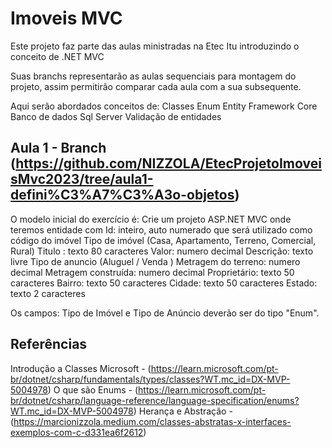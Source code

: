 # Imoveis MVC

Este projeto faz parte das aulas ministradas na Etec Itu introduzindo o conceito de .NET MVC

Suas branchs representarão as aulas sequenciais para montagem do projeto, assim permitirão comparar cada aula com a sua subsequente.

Aqui serão abordados conceitos de: 
Classes
Enum
Entity Framework Core
Banco de dados Sql Server
Validação de entidades

## Aula 1 - Branch (https://github.com/NIZZOLA/EtecProjetoImoveisMvc2023/tree/aula1-defini%C3%A7%C3%A3o-objetos)
O modelo inicial do exercício é:
Crie um projeto ASP.NET MVC onde teremos entidade com 
Id: inteiro, auto numerado que será utilizado como código do imóvel
Tipo de imóvel (Casa, Apartamento, Terreno, Comercial, Rural)
Titulo : texto 80 caracteres
Valor: numero decimal
Descrição: texto livre
Tipo de anuncio (Aluguel / Venda )
Metragem do terreno: numero decimal
Metragem construída: numero decimal
Proprietário: texto 50 caracteres
Bairro: texto 50 caracteres
Cidade: texto 50 caracteres
Estado: texto 2 caracteres

Os campos: Tipo de Imóvel e Tipo de Anúncio deverão ser do tipo "Enum".

## Referências
Introdução a Classes Microsoft - (https://learn.microsoft.com/pt-br/dotnet/csharp/fundamentals/types/classes?WT.mc_id=DX-MVP-5004978)
O que são Enums - (https://learn.microsoft.com/pt-br/dotnet/csharp/language-reference/language-specification/enums?WT.mc_id=DX-MVP-5004978)
Herança e Abstração - (https://marcionizzola.medium.com/classes-abstratas-x-interfaces-exemplos-com-c-d331ea6f2612)